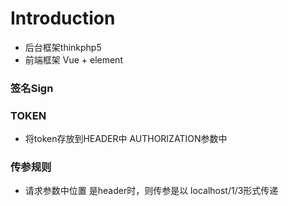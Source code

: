 # Introduction

* 后台框架thinkphp5
* 前端框架 Vue + element

### 签名Sign

### TOKEN
* 将token存放到HEADER中 AUTHORIZATION参数中

### 传参规则
* 请求参数中位置 是header时，则传参是以 localhost/1/3形式传递




